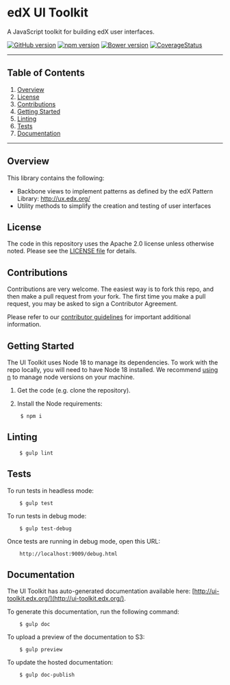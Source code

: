 # edX UI Toolkit

A JavaScript toolkit for building edX user interfaces.

[![GitHub version](https://badge.fury.io/gh/edx%2Fedx-ui-toolkit.svg)](https://badge.fury.io/gh/edx%2Fedx-ui-toolkit)
[![npm version](https://badge.fury.io/js/edx-ui-toolkit.svg)](https://badge.fury.io/js/edx-ui-toolkit)
[![Bower version](https://badge.fury.io/bo/edx-ui-toolkit.svg)](https://badge.fury.io/bo/edx-ui-toolkit)
[![CoverageStatus](https://img.shields.io/coveralls/edx/edx-ui-toolkit.svg)](https://coveralls.io/r/edx/edx-ui-toolkit?branch=master)

- - -

## Table of Contents

1. [Overview](#overview)
2. [License](#license)
3. [Contributions](#contributions)
5. [Getting Started](#getting-started)
6. [Linting](#linting)
7. [Tests](#tests)
8. [Documentation](#documentation)

- - -

## Overview

This library contains the following:

* Backbone views to implement patterns as defined by the edX Pattern Library: http://ux.edx.org/
* Utility methods to simplify the creation and testing of user interfaces

## License

The code in this repository uses the Apache 2.0 license unless otherwise
noted. Please see the [LICENSE file](https://github.com/openedx/edx-ui-toolkit/blob/master/LICENSE) for details.

## Contributions

Contributions are very welcome. The easiest way is to fork this repo, and then
make a pull request from your fork. The first time you make a pull request, you
may be asked to sign a Contributor Agreement.

Please refer to our [contributor guidelines](https://github.com/openedx/edx-ui-toolkit/blob/master/CONTRIBUTING.md)
for important additional information.

## Getting Started

The UI Toolkit uses Node 18 to manage its dependencies. To work with the repo locally, you will need to have Node 18 installed. We recommend [using n](https://github.com/tj/n) to manage node versions on your machine.

1. Get the code (e.g. clone the repository).
2. Install the Node requirements:

        $ npm i

## Linting

        $ gulp lint

## Tests

To run tests in headless mode:

        $ gulp test

To run tests in debug mode:

        $ gulp test-debug

Once tests are running in debug mode, open this URL:

        http://localhost:9009/debug.html

## Documentation

The UI Toolkit has auto-generated documentation available here: [http://ui-toolkit.edx.org/](http://ui-toolkit.edx.org/).

To generate this documentation, run the following command:

        $ gulp doc

To upload a preview of the documentation to S3:

        $ gulp preview

To update the hosted documentation:

        $ gulp doc-publish
